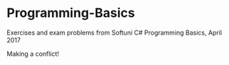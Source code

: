 # Programming-Basics
Exercises and exam problems from Softuni C# Programming Basics, April 2017

Making a conflict!
